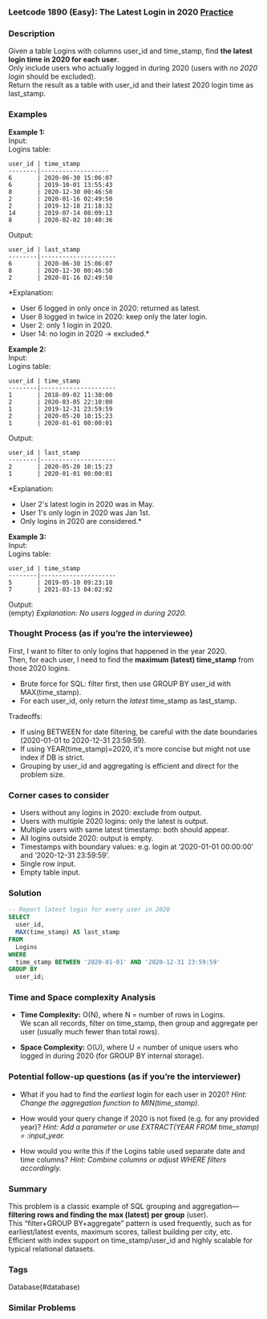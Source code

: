 ### Leetcode 1890 (Easy): The Latest Login in 2020 [Practice](https://leetcode.com/problems/the-latest-login-in-2020)

### Description  
Given a table Logins with columns user_id and time_stamp, find **the latest login time in 2020 for each user**.  
Only include users who actually logged in during 2020 (users with *no 2020 login* should be excluded).  
Return the result as a table with user_id and their latest 2020 login time as last_stamp.

### Examples  

**Example 1:**  
Input:  
Logins table:
```
user_id | time_stamp
--------|-------------------
6       | 2020-06-30 15:06:07
6       | 2019-10-01 13:55:43
8       | 2020-12-30 00:46:50
2       | 2020-01-16 02:49:50
2       | 2019-12-18 21:18:32
14      | 2019-07-14 08:09:13
8       | 2020-02-02 10:40:36
```
Output:  
```
user_id | last_stamp
--------|---------------------
6       | 2020-06-30 15:06:07
8       | 2020-12-30 00:46:50
2       | 2020-01-16 02:49:50
```
*Explanation:  
- User 6 logged in only once in 2020: returned as latest.  
- User 8 logged in twice in 2020: keep only the later login.  
- User 2: only 1 login in 2020.  
- User 14: no login in 2020 → excluded.*

**Example 2:**  
Input:  
Logins table:
```
user_id | time_stamp
--------|---------------------
1       | 2018-09-02 11:30:00
2       | 2020-03-05 22:10:00
1       | 2019-12-31 23:59:59
2       | 2020-05-20 10:15:23
1       | 2020-01-01 00:00:01
```
Output:  
```
user_id | last_stamp
--------|---------------------
2       | 2020-05-20 10:15:23
1       | 2020-01-01 00:00:01
```
*Explanation:  
- User 2's latest login in 2020 was in May.  
- User 1's only login in 2020 was Jan 1st.  
- Only logins in 2020 are considered.*

**Example 3:**  
Input:  
Logins table:
```
user_id | time_stamp
--------|---------------------
5       | 2019-05-10 09:23:10
7       | 2021-03-13 04:02:02
```
Output:  
(empty)
*Explanation: No users logged in during 2020.*

### Thought Process (as if you’re the interviewee)  
First, I want to filter to only logins that happened in the year 2020.  
Then, for each user, I need to find the **maximum (latest) time_stamp** from those 2020 logins.  
- Brute force for SQL: filter first, then use GROUP BY user_id with MAX(time_stamp).
- For each user_id, only return the *latest* time_stamp as last_stamp.

Tradeoffs:  
- If using BETWEEN for date filtering, be careful with the date boundaries (2020-01-01 to 2020-12-31 23:59:59).
- If using YEAR(time_stamp)=2020, it's more concise but might not use index if DB is strict.
- Grouping by user_id and aggregating is efficient and direct for the problem size.

### Corner cases to consider  
- Users without any logins in 2020: exclude from output.
- Users with multiple 2020 logins: only the latest is output.
- Multiple users with same latest timestamp: both should appear.
- All logins outside 2020: output is empty.
- Timestamps with boundary values: e.g. login at ‘2020-01-01 00:00:00’ and ‘2020-12-31 23:59:59’.
- Single row input.
- Empty table input.

### Solution

```sql
-- Report latest login for every user in 2020
SELECT
  user_id,
  MAX(time_stamp) AS last_stamp
FROM
  Logins
WHERE
  time_stamp BETWEEN '2020-01-01' AND '2020-12-31 23:59:59'
GROUP BY
  user_id;
```

### Time and Space complexity Analysis  

- **Time Complexity:** O(N), where N = number of rows in Logins.  
  We scan all records, filter on time_stamp, then group and aggregate per user (usually much fewer than total rows).

- **Space Complexity:** O(U), where U = number of unique users who logged in during 2020 (for GROUP BY internal storage).

### Potential follow-up questions (as if you’re the interviewer)  

- What if you had to find the *earliest* login for each user in 2020?
  *Hint: Change the aggregation function to MIN(time_stamp).*

- How would your query change if 2020 is not fixed (e.g. for any provided year)?
  *Hint: Add a parameter or use EXTRACT(YEAR FROM time_stamp) = :input_year.*

- How would you write this if the Logins table used separate date and time columns?
  *Hint: Combine columns or adjust WHERE filters accordingly.*

### Summary
This problem is a classic example of SQL grouping and aggregation—**filtering rows and finding the max (latest) per group** (user).  
This “filter+GROUP BY+aggregate” pattern is used frequently, such as for earliest/latest events, maximum scores, tallest building per city, etc.  
Efficient with index support on time_stamp/user_id and highly scalable for typical relational datasets.

### Tags
Database(#database)

### Similar Problems
